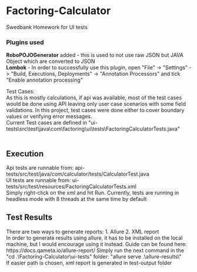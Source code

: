 # Factoring-Calculator
Swedbank Homework for UI tests

<h3>Plugins used</h3>
<b>RoboPOJOGenerator</b> added - this is used to not use raw JSON but JAVA Object which are converted to JSON
<br>
<b>Lombok</b> - In order to successfully use this plugin, open "File" -> "Settings" -> "Build, Executions, Deployments" -> "Annotation Processors" and tick "Enable annotation processing"


Test Cases:
<br>
As this is mostly calculations, if api was available, most of the test cases would be done using API leaving only user case scenarios with some field validations.
In this project, test cases were done either to cover boundary values or verifying error messages.
<br>
Current Test cases are defined in "ui-tests\src\test\java\com\factoring\ui\tests\FactoringCalculatorTests.java"
<br><br>

<h2>Execution</h2>
Api tests are runnable from: api-tests/src/test/java/com/calculator/tests/CalculatorTest.java
<br>
UI tests are runnable from: ui-tests/src/test/resources/FactoringCalculatorTests.xml
<br>
Simply right-click on the xml and hit Run. Currently, tests are running in headless mode with 8 threads at the same time by default

<h2>Test Results</h2>
There are two ways to generate reports:
1. Allure
2. XML report
<br>
In order to generate results using allure, it has to be installed on the local machine, but I would encourage using it instead. Guide can be found here: https://docs.qameta.io/allure-report/
Simply run the next command in the "cd .\Factoring-Calculator\ui-tests" folder: "allure serve .\allure-results\"
<br>
If easier path is chosen, xml report is generated in test-output folder